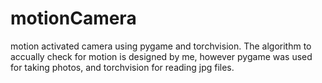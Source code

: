 # motionCamera
motion activated camera using pygame and torchvision. The algorithm to accually check for motion is designed by me, however pygame was used for taking photos, and torchvision for reading jpg files.
